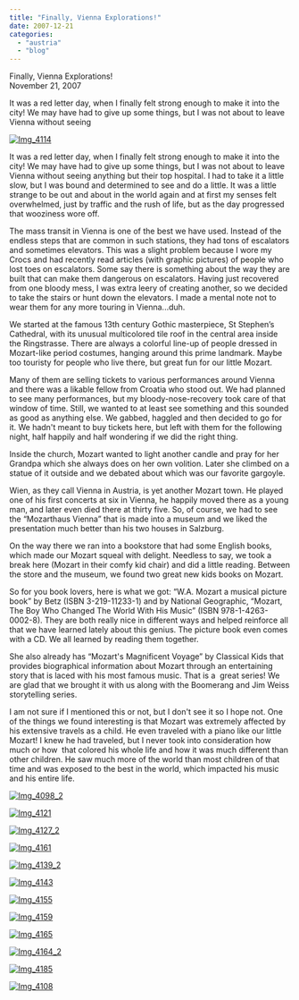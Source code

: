 ```yaml
---
title: "Finally, Vienna Explorations!"
date: 2007-12-21
categories: 
  - "austria"
  - "blog"
---
```


Finally, Vienna Explorations!  
November 21, 2007

It was a red letter day, when I finally felt strong enough to make it into the city! We may have had to give up some things, but I was not about to leave Vienna without seeing

<!--more-->

[![Img_4114](https://pub-ac94b3f306b24c0dba4238943c97f2e1.r2.dev/soultravelers3/images/2008/02/24/img_4114.png "Img_4114")](https://pub-ac94b3f306b24c0dba4238943c97f2e1.r2.dev/photos/uncategorized/2008/02/24/img_4114.png)

It was a red letter day, when I finally felt strong enough to make it into the city! We may have had to give up some things, but I was not about to leave Vienna without seeing anything but their top hospital. I had to take it a little slow, but I was bound and determined to see and do a little. It was a little strange to be out and about in the world again and at first my senses felt overwhelmed, just by traffic and the rush of life, but as the day progressed that wooziness wore off.

The mass transit in Vienna is one of the best we have used. Instead of the endless steps that are common in such stations, they had tons of escalators and sometimes elevators. This was a slight problem because I wore my Crocs and had recently read articles (with graphic pictures) of people who lost toes on escalators. Some say there is something about the way they are built that can make them dangerous on escalators. Having just recovered from one bloody mess, I was extra leery of creating another, so we decided to take the stairs or hunt down the elevators. I made a mental note not to wear them for any more touring in Vienna...duh.

We started at the famous 13th century Gothic masterpiece, St Stephen’s Cathedral, with its unusual multicolored tile roof in the central area inside the Ringstrasse. There are always a colorful line-up of people dressed in Mozart-like period costumes, hanging around this prime landmark. Maybe too touristy for people who live there, but great fun for our little Mozart.

Many of them are selling tickets to various performances around Vienna and there was a likable fellow from Croatia who stood out. We had planned to see many performances, but my bloody-nose-recovery took care of that window of time. Still, we wanted to at least see something and this sounded as good as anything else. We gabbed, haggled and then decided to go for it. We hadn't meant to buy tickets here, but left with them for the following night, half happily and half wondering if we did the right thing.

Inside the church, Mozart wanted to light another candle and pray for her Grandpa which she always does on her own volition. Later she climbed on a statue of it outside and we debated about which was our favorite gargoyle.

Wien, as they call Vienna in Austria, is yet another Mozart town. He played one of his first concerts at six in Vienna, he happily moved there as a young man, and later even died there at thirty five. So, of course, we had to see the “Mozarthaus Vienna” that is made into a museum and we liked the presentation much better than his two houses in Salzburg.

On the way there we ran into a bookstore that had some English books, which made our Mozart squeal with delight. Needless to say, we took a break here (Mozart in their comfy kid chair) and did a little reading. Between the store and the museum, we found two great new kids books on Mozart.

So for you book lovers, here is what we got: “W.A. Mozart a musical picture book” by Betz (ISBN 3-219-11233-1) and by National Geographic, “Mozart, The Boy Who Changed The World With His Music” (ISBN 978-1-4263-0002-8). They are both really nice in different ways and helped reinforce all that we have learned lately about this genius. The picture book even comes with a CD. We all learned by reading them together.

She also already has “Mozart's Magnificent Voyage” by Classical Kids that provides biographical information about Mozart through an entertaining story that is laced with his most famous music. That is a  great series! We are glad that we brought it with us along with the Boomerang and Jim Weiss storytelling series.

I am not sure if I mentioned this or not, but I don't see it so I hope not. One of the things we found interesting is that Mozart was extremely affected by his extensive travels as a child. He even traveled with a piano like our little Mozart! I knew he had traveled, but I never took into consideration how much or how  that colored his whole life and how it was much different than other children. He saw much more of the world than most children of that time and was exposed to the best in the world, which impacted his music and his entire life.

[![Img_4098_2](https://pub-ac94b3f306b24c0dba4238943c97f2e1.r2.dev/soultravelers3/images/2008/02/24/img_4098_2.png "Img_4098_2")](https://pub-ac94b3f306b24c0dba4238943c97f2e1.r2.dev/photos/uncategorized/2008/02/24/img_4098_2.png)

[![Img_4121](https://pub-ac94b3f306b24c0dba4238943c97f2e1.r2.dev/soultravelers3/images/2008/02/24/img_4121.png "Img_4121")](https://pub-ac94b3f306b24c0dba4238943c97f2e1.r2.dev/photos/uncategorized/2008/02/24/img_4121.png)

[![Img_4127_2](https://pub-ac94b3f306b24c0dba4238943c97f2e1.r2.dev/soultravelers3/images/2008/02/24/img_4127_2.png "Img_4127_2")](https://pub-ac94b3f306b24c0dba4238943c97f2e1.r2.dev/photos/uncategorized/2008/02/24/img_4127_2.png)

[![Img_4161](https://pub-ac94b3f306b24c0dba4238943c97f2e1.r2.dev/soultravelers3/images/2008/02/24/img_4161.png "Img_4161")](https://pub-ac94b3f306b24c0dba4238943c97f2e1.r2.dev/photos/uncategorized/2008/02/24/img_4161.png)

[![Img_4139_2](https://pub-ac94b3f306b24c0dba4238943c97f2e1.r2.dev/soultravelers3/images/2008/02/24/img_4139_2.png "Img_4139_2")](https://pub-ac94b3f306b24c0dba4238943c97f2e1.r2.dev/photos/uncategorized/2008/02/24/img_4139_2.png)

[![Img_4143](https://pub-ac94b3f306b24c0dba4238943c97f2e1.r2.dev/soultravelers3/images/2008/02/24/img_4143.png "Img_4143")](https://pub-ac94b3f306b24c0dba4238943c97f2e1.r2.dev/photos/uncategorized/2008/02/24/img_4143.png)

[![Img_4155](https://pub-ac94b3f306b24c0dba4238943c97f2e1.r2.dev/soultravelers3/images/2008/02/24/img_4155.png "Img_4155")](https://pub-ac94b3f306b24c0dba4238943c97f2e1.r2.dev/photos/uncategorized/2008/02/24/img_4155.png)

[![Img_4159](https://pub-ac94b3f306b24c0dba4238943c97f2e1.r2.dev/soultravelers3/images/2008/02/24/img_4159.png "Img_4159")](https://pub-ac94b3f306b24c0dba4238943c97f2e1.r2.dev/photos/uncategorized/2008/02/24/img_4159.png)

[![Img_4165](https://pub-ac94b3f306b24c0dba4238943c97f2e1.r2.dev/soultravelers3/images/2008/02/24/img_4165.png "Img_4165")](https://pub-ac94b3f306b24c0dba4238943c97f2e1.r2.dev/photos/uncategorized/2008/02/24/img_4165.png)

[![Img_4164_2](https://pub-ac94b3f306b24c0dba4238943c97f2e1.r2.dev/soultravelers3/images/2008/02/24/img_4164_2.png "Img_4164_2")](https://pub-ac94b3f306b24c0dba4238943c97f2e1.r2.dev/photos/uncategorized/2008/02/24/img_4164_2.png)

[![Img_4185](https://pub-ac94b3f306b24c0dba4238943c97f2e1.r2.dev/soultravelers3/images/2008/02/24/img_4185.png "Img_4185")](https://pub-ac94b3f306b24c0dba4238943c97f2e1.r2.dev/photos/uncategorized/2008/02/24/img_4185.png)

[![Img_4108](https://pub-ac94b3f306b24c0dba4238943c97f2e1.r2.dev/soultravelers3/images/2008/02/24/img_4108.png "Img_4108")](https://pub-ac94b3f306b24c0dba4238943c97f2e1.r2.dev/photos/uncategorized/2008/02/24/img_4108.png)

  
  

[](https://pub-ac94b3f306b24c0dba4238943c97f2e1.r2.dev/photos/uncategorized/2008/02/24/img_4121.png)
